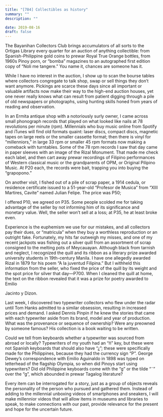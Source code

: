 ```yaml
---
title: "[784] Collectibles as history"
summary: ""
description: ""

date: 2019-08-16
draft: false
---
```


The Bayanihan Collectors Club brings accumulators of all sorts to the Ortigas Library every quarter for an auction of anything collectible: from Spanish-Philippine gold coins to prewar Royal True Orange bottles, from 1960s Pinoy porn, or “bomba” magazines to an autographed first edition copy of “Noli me tangere.” You name it, chances are someone has it.

While I have no interest in the auction, I show up to scan the bourse tables where collectors congregate to talk shop, swap or sell things they don’t want anymore. Pickings are scarce these days since all important or valuable artifacts now make their way to the high-end auction houses, yet one never really knows what can result from patient digging through a pile of old newspapers or photographs, using hunting skills honed from years of reading and observation.

In an Ermita antique shop with a notoriously surly owner, I came across small phonograph records that played on what looked like nails at 78 revolutions per minute (rpm). Millennials who buy music online from Spotify and iTunes will find old formats quaint: laser discs, compact discs, magnetic tapes on large reels or the smaller cassette format; then there is vinyl for “millenniors,” in large 33 rpm or smaller 45 rpm formats now making a comeback with turntables. Some of the 78 rpm records I saw that day came in paper sleeves with an image of the Rizal Monument. That made me check each label, and then cart away prewar recordings of Filipino performances of Western classical music or the grandparents of OPM, or Original Pilipino Music. At P20 each, the records were bait, trapping you into buying the “grapopono.”

On another visit, I fished out of a pile of scrap paper, a 1914 cedula, or residence certificate issued to a 51-year-old “Profesor de Musica” from “XIII Martires, Cavite” named Julian Felipe. The price was P50;

I offered P10, we agreed on P35. Some people scolded me for taking advantage of the seller by not informing him of its significance and monetary value. Well, the seller won’t sell at a loss; at P35, he at least broke even.

Experience is the euphemism we use for our mistakes, and all collectors pay their dues, or “matricula” when they buy a worthless reproduction or an outright fake. Fortunately, my hits far outweigh my misses, and one of my recent jackpots was fishing out a silver quill from an assortment of scrap consigned to the melting pots of Meycauayan. Although black from tarnish and neglect, I recognized the quill and its ribbon as a literary prize awarded university students in 19th-century Manila. I have one allegedly awarded Rizal in 1879 for his poem “A la juventud Filipina.” But I withheld this information from the seller, who fixed the price of the quill by its weight and the spot price for silver that day—P700. When I cleaned the quill at home, the text on the ribbon revealed that it was a prize for poetry awarded to Emilio

Jacinto y Dizon.

Last week, I discovered two typewriter collectors who flew under the radar until Tom Hanks admitted to a similar obsession, resulting in increased prices and demand. I asked Dennis Pinpin if he knew the stories that came with each typewriter aside from its brand, model and year of production. What was the provenance or sequence of ownership? Were any preowned by someone famous? His collection is a book waiting to be written.

Could we tell from keyboards whether a typewriter was sourced from abroad or locally? Typewriters of my youth had an “ñ” key, but these were not Spanish keyboards that should also have “¿”; these were specifically made for the Philippines, because they had the currency sign “P”. George Dewey’s correspondence with Emilio Aguinaldo in 1898 was typed on letterhead of the flagship Olympia, so when did Pinoys start using typewriters? Did old Philippine keyboards come with the “g” or the tilde “˜” over the “g”, which abounded in prewar Tagalog literature?

Every item can be interrogated for a story, just as a group of objects reveals the personality of the person who pursued and gathered them. Instead of adding to the millennial unboxing videos of smartphones and sneakers, I will make millennior videos that will allow items in museums and libraries to speak, to make connections with our past, provide relevance for the present and hope for the uncertain future.
